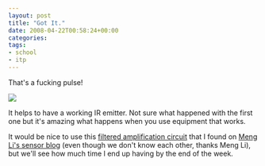 ```yaml
---
layout: post
title: "Got It."
date: 2008-04-22T00:58:24+00:00
categories:
tags:
- school
- itp
---
```

That's a fucking pulse!

<img src="http://blogs.nyu.edu/blogs/as860/iameat/uploads/pulse.png" />

It helps to have a working IR emitter. Not sure what happened with the first one but it's amazing what happens when you use equipment that works.

It would be nice to use this [filtered amplification circuit][schematic] that I found on [Meng Li's sensor blog][mengli] (even though we don't know each other, thanks Meng Li), but we'll see how much time I end up having by the end of the week.

[mengli]: http://suchamagicworld.blogspot.com/2008/04/still-alive-heartbeat-irsensor-report.html
[schematic]: http://bp3.blogger.com/_8DN_6bBbGaw/SAKtbLbfQ8I/AAAAAAAAERE/nKRScK1atxU/s1600-h/amplifier.png
